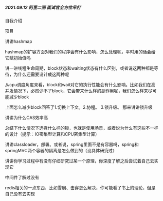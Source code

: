 ##### 2021.09.12 阿里二面 面试官全方位吊打

自我介绍

项目

讲讲hashmap

hashmap的扩容方面对我们的程序会有什么影响，怎么处理呢，平时用的话会给它赋初始值吗

讲一讲线程生命周期，block状态和waiting状态有什么区别，或者说这两种都是等待，为什么还需要设计成这两种呢

从cpu调度角度来看，block和wait对它的执行性能会有什么影响。比如我们在高并发情况下，必然少不了block，它会带来什么样的副作用呢，我们怎么样来尽可能减少block

上面怎么减少block回答了1.切换上下文。2.协程。 3.锁升级。 那来讲讲锁升级

讲讲为什么CAS效率高

总结下什么情况下选择什么样的锁，也就是使用场景，或者说为什么有这些不一样的设计（提示：IO密集型计算和CPU密集型计算）  

讲讲classloader，部署。或者说，spring里面不是有容器吗，spring和springMVC两个容器的隔离是怎么做到的（没具体研究过）

讲讲你学习过程中有没有仔细研究过某一个原理，你深度了解之后尝试着自己去实现它

中间件了解过没有

redis相关的一点东西，比如雪崩、击穿怎么解决，你可能看了书上的理论，但是自己没有去实现

